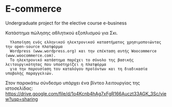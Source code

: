 # E-commerce
Undergraduate project for the elective course e-business

Κατάστημα πώλησης αθλητικού εξοπλισμού για Σκι.

      Υλοποίηση ενός ελληνικού ηλεκτρονικού καταστήματος χρησιμοποιώντας την open-source πλατφόρμα 
      Wordpress (www.wordpress.org) και την επέκταση αυτής Woocommerce (www.woocommerce.com). 
      Το ηλεκτρονικό κατάστημα παρέχει το σύνολο της βασικής λειτουργικότητας που υποστηρίζει η πλατφόρμα 
      για την παρουσίαση του καταλόγου προϊόντων και τη διαδικασία υποβολής παραγγελιών. 

Στον παρακάτω σύνδεσμο υπάρχει ένα βίντεο λειτουργίας της ιστοσελίδας:
      https://drive.google.com/file/d/1o4Kcnb4hAg7xFgR166Auczt33AGK_3Sc/view?usp=sharing

